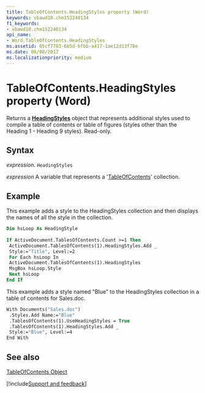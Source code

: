 ```yaml
---
title: TableOfContents.HeadingStyles property (Word)
keywords: vbawd10.chm152240134
f1_keywords:
- vbawd10.chm152240134
api_name:
- Word.TableOfContents.HeadingStyles
ms.assetid: 05cf7783-6b5d-bfbb-a417-1ae12d13f78e
ms.date: 06/08/2017
ms.localizationpriority: medium
---
```



# TableOfContents.HeadingStyles property (Word)

Returns a **[HeadingStyles](Word.headingstyles.md)** object that represents additional styles used to compile a table of contents or table of figures (styles other than the Heading 1 - Heading 9 styles). Read-only.


## Syntax

_expression_. `HeadingStyles`

_expression_ A variable that represents a '[TableOfContents](Word.TableOfContents.md)' collection.


## Example

This example adds a style to the HeadingStyles collection and then displays the names of all the style in the collection.


```vb
Dim hsLoop As HeadingStyle 
 
If ActiveDocument.TablesOfContents.Count >=1 Then 
 ActiveDocument.TablesOfContents(1).HeadingStyles.Add _ 
 Style:="Title", Level:=2 
 For Each hsLoop In _ 
 ActiveDocument.TablesOfContents(1).HeadingStyles 
 MsgBox hsLoop.Style 
 Next hsLoop 
End If
```

This example adds a style named "Blue" to the HeadingStyles collection in a table of contents for Sales.doc.




```vb
With Documents("Sales.doc") 
 .Styles.Add Name:="Blue" 
 .TablesOfContents(1).UseHeadingStyles = True 
 .TablesOfContents(1).HeadingStyles.Add _ 
 Style:="Blue", Level:=4 
End With
```


## See also


[TableOfContents Object](Word.TableOfContents.md)

[!include[Support and feedback](~/includes/feedback-boilerplate.md)]